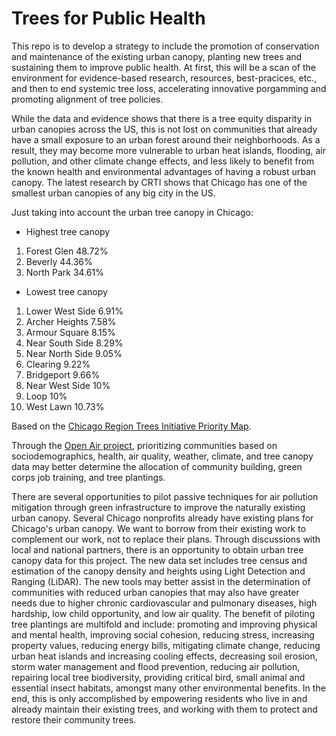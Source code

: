 # Trees for Public Health

This repo is to develop a strategy to include the promotion of conservation and maintenance of the existing urban canopy, planting new trees and sustaining them to improve public health. At first, this will be a scan of the environment for evidence-based research, resources, best-pracices, etc., and then to end systemic tree loss, accelerating innovative porgamming and promoting alignment of tree policies.

While the data and evidence shows that there is a tree equity disparity in urban canopies across the US, this is not lost on communities that already have a small exposure to an urban forest around their neighborhoods. As a result, they may become more vulnerable to urban heat islands, flooding, air pollution, and other climate change effects, and less likely to benefit from the known health and environmental advantages of having a robust urban canopy. The latest research by CRTI shows that Chicago has one of the smallest urban canopies of any big city in the US.

Just taking into account the urban tree canopy in Chicago:

* Highest tree canopy
1.  Forest Glen 48.72%
2.  Beverly 44.36%
3.  North Park 34.61%

* Lowest tree canopy
1.  Lower West Side 6.91%
2.  Archer Heights 7.58%
3.  Armour Square 8.15%
4.  Near South Side 8.29%
5.  Near North Side 9.05%
6.  Clearing 9.22%
7.  Bridgeport 9.66%
8.  Near West Side 10%
9.  Loop 10%
10. West Lawn 10.73%

Based on the [Chicago Region Trees Initiative Priority Map](https://mortonarb.maps.arcgis.com/apps/View/index.html?appid=0700702eb8fa4c31a4d957d71a09d690).

Through the [Open Air project](https://github.com/GeoDaCenter/airquality), prioritizing communities based on sociodemographics, health, air quality, weather, climate, and tree canopy data may better determine the allocation of community building, green corps job training, and tree plantings.

There are several opportunities to pilot passive techniques for air pollution mitigation through green infrastructure to improve the naturally existing urban canopy. Several Chicago nonprofits already have existing plans for Chicago's urban canopy. We want to borrow from their existing work to complement our work, not to replace their plans. Through discussions with local and national partners, there is an opportunity to obtain urban tree canopy data for this project. The new data set includes tree census and estimation of the canopy density and heights using Light Detection and Ranging (LiDAR). The new tools may better assist in the determination of communities with reduced urban canopies that may also have greater needs due to higher chronic cardiovascular and pulmonary diseases, high hardship, low child opportunity, and low air quality. The benefit of piloting tree plantings are multifold and include: promoting and improving physical and mental health, improving social cohesion, reducing stress, increasing property values, reducing energy bills, mitigating climate change, reducing urban heat islands and increasing cooling effects, decreasing soil erosion, storm water management and flood prevention, reducing air pollution, repairing local tree biodiversity, providing critical bird, small animal and essential insect habitats, amongst many other environmental benefits. In the end, this is only accomplished by empowering residents who live in and already maintain their existing trees, and working with them to protect and restore their community trees.

